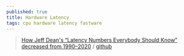 ```yaml
---
published: true
title: Hardware Latency
tags: cpu hardware latency fastware
---
```

> [How Jeff Dean's “Latency Numbers Everybody Should Know” decreased from 1990–2020](https://news.ycombinator.com/item?id=30546995) / [github](https://colin-scott.github.io/personal_website/research/interactive_latency.html)



